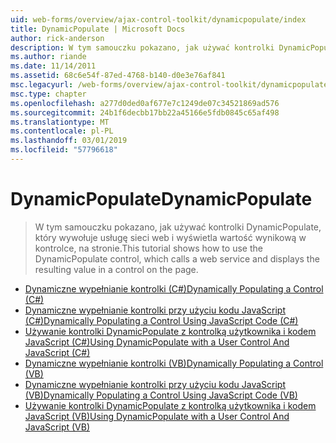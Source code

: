 ```yaml
---
uid: web-forms/overview/ajax-control-toolkit/dynamicpopulate/index
title: DynamicPopulate | Microsoft Docs
author: rick-anderson
description: W tym samouczku pokazano, jak używać kontrolki DynamicPopulate, który wywołuje usługę sieci web i wyświetla wartość wynikową w kontrolce, na stronie.
ms.author: riande
ms.date: 11/14/2011
ms.assetid: 68c6e54f-87ed-4768-b140-d0e3e76af841
msc.legacyurl: /web-forms/overview/ajax-control-toolkit/dynamicpopulate
msc.type: chapter
ms.openlocfilehash: a277d0ded0af677e7c1249de07c34521869ad576
ms.sourcegitcommit: 24b1f6decbb17bb22a45166e5fdb0845c65af498
ms.translationtype: MT
ms.contentlocale: pl-PL
ms.lasthandoff: 03/01/2019
ms.locfileid: "57796618"
---
```

<a name="dynamicpopulate"></a><span data-ttu-id="02358-103">DynamicPopulate</span><span class="sxs-lookup"><span data-stu-id="02358-103">DynamicPopulate</span></span>
====================
> <span data-ttu-id="02358-104">W tym samouczku pokazano, jak używać kontrolki DynamicPopulate, który wywołuje usługę sieci web i wyświetla wartość wynikową w kontrolce, na stronie.</span><span class="sxs-lookup"><span data-stu-id="02358-104">This tutorial shows how to use the DynamicPopulate control, which calls a web service and displays the resulting value in a control on the page.</span></span>


- [<span data-ttu-id="02358-105">Dynamiczne wypełnianie kontrolki (C#)</span><span class="sxs-lookup"><span data-stu-id="02358-105">Dynamically Populating a Control (C#)</span></span>](dynamically-populating-a-control-cs.md)
- [<span data-ttu-id="02358-106">Dynamiczne wypełnianie kontrolki przy użyciu kodu JavaScript (C#)</span><span class="sxs-lookup"><span data-stu-id="02358-106">Dynamically Populating a Control Using JavaScript Code (C#)</span></span>](dynamically-populating-a-control-using-javascript-code-cs.md)
- [<span data-ttu-id="02358-107">Używanie kontrolki DynamicPopulate z kontrolką użytkownika i kodem JavaScript (C#)</span><span class="sxs-lookup"><span data-stu-id="02358-107">Using DynamicPopulate with a User Control And JavaScript (C#)</span></span>](using-dynamicpopulate-with-a-user-control-and-javascript-cs.md)
- [<span data-ttu-id="02358-108">Dynamiczne wypełnianie kontrolki (VB)</span><span class="sxs-lookup"><span data-stu-id="02358-108">Dynamically Populating a Control (VB)</span></span>](dynamically-populating-a-control-vb.md)
- [<span data-ttu-id="02358-109">Dynamiczne wypełnianie kontrolki przy użyciu kodu JavaScript (VB)</span><span class="sxs-lookup"><span data-stu-id="02358-109">Dynamically Populating a Control Using JavaScript Code (VB)</span></span>](dynamically-populating-a-control-using-javascript-code-vb.md)
- [<span data-ttu-id="02358-110">Używanie kontrolki DynamicPopulate z kontrolką użytkownika i kodem JavaScript (VB)</span><span class="sxs-lookup"><span data-stu-id="02358-110">Using DynamicPopulate with a User Control And JavaScript (VB)</span></span>](using-dynamicpopulate-with-a-user-control-and-javascript-vb.md)
